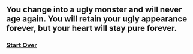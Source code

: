 ## You change into a ugly monster and will never age again. You will retain your ugly appearance forever, but your heart will stay pure forever.

### [Start Over](~/home.md)
